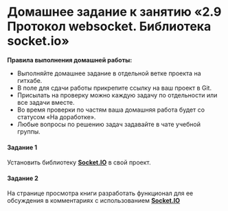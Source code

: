 # Домашнее задание к занятию «2.9 Протокол websocket. Библиотека socket.io»

**Правила выполнения домашней работы:** 
* Выполняйте домашнее задание в отдельной ветке проекта на гитхабе.
* В поле для сдачи работы прикрепите ссылку на ваш проект в Git.
* Присылать на проверку можно каждую задачу по отдельности или все задачи вместе. 
* Во время проверки по частям ваша домашняя работа будет со статусом «На доработке».
* Любые вопросы по решению задач задавайте в чате учебной группы.

#### Задание 1
Установить библиотеку [**Socket.IO**](https://socket.io/) в свой проект. 


#### Задание 2
На странице просмотра книги разработать функционал для ее обсуждения в комментариях с использованием [**Socket.IO**](https://socket.io/)
